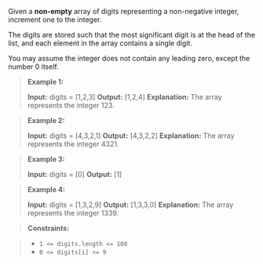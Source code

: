 Given a  **non-empty**  array of digits representing a non-negative integer, increment one to the integer.

The digits are stored such that the most significant digit is at the head of the list, and each element in the array contains a single digit.

You may assume the integer does not contain any leading zero, except the number 0 itself.

>**Example 1:**
>
>**Input:** digits = [1,2,3]
**Output:** [1,2,4]
**Explanation:** The array represents the integer 123.

>**Example 2:**
>
>**Input:** digits = [4,3,2,1]
**Output:** [4,3,2,2]
**Explanation:** The array represents the integer 4321.

>**Example 3:**
>
>**Input:** digits = [0]
**Output:** [1]

>**Example 4:**
>
>**Input:** digits = [1,3,2,9]
**Output:** [1,3,3,0]
**Explanation:** The array represents the integer 1339.



>**Constraints:**

>-   `1 <= digits.length <= 100`
>-   `0 <= digits[i] <= 9`